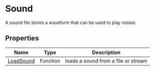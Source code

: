 # Sound

A sound file stores a waveform that can be used to play noises.

## Properties

| Name | Type | Description |
|---|---|---|
| [LoadSound](LoadSound.md) | Function | loads a sound from a file or stream |
